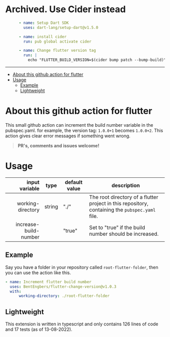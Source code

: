 # Archived. Use Cider instead
```yaml
      - name: Setup Dart SDK
        uses: dart-lang/setup-dart@v1.5.0

      - name: install cider
        run: pub global activate cider

      - name: Change flutter version tag
        run: |
          echo "FLUTTER_BUILD_VERSION=$(cider bump patch --bump-build)" >> "$GITHUB_ENV"
```


---


- [About this github action for flutter](#about-this-github-action-for-flutter)
- [Usage](#usage)
  - [Example](#example)
  - [Lightweight](#lightweight)

# About this github action for flutter
This small github action can increment the build number variable in the pubspec.yaml.
for example, the version tag: `1.0.0+1` becomes `1.0.0+2`.
This action gives clear error messages if something went wrong.

 > **PR's, comments and issues welcome!**
 
# Usage

|        input variable | type   | default value | description                                                                                     |
| --------------------: | ------ | ------------- | ----------------------------------------------------------------------------------------------- |
|     working-directory | string | "./"          | The root directory of a flutter project in this repository, containing the `pubspec.yaml` file. |
| increase-build-number |        | "true"        | Set to "true" if the build number should be increased.                                          |

## Example 
Say you have a folder in your repository called `root-flutter-folder`, then you can use the action like this.
``` yaml
- name: Increment flutter build number
  uses: BentEngbers/flutter-change-version@v1.0.3
  with:
      working-directory: ./root-flutter-folder
```

## Lightweight
This extension is written in typescript and only contains 126 lines of code and 17 tests (as of 13-08-2022).


